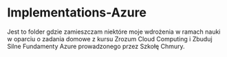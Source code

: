 # Implementations-Azure
Jest to folder gdzie zamieszczam niektóre moje wdrożenia w ramach nauki w oparciu o zadania domowe z kursu Zrozum Cloud Computing i Zbuduj Silne Fundamenty Azure prowadzonego przez Szkołę Chmury.

